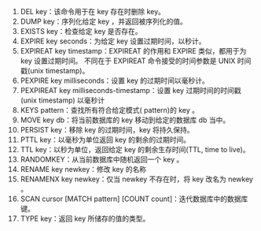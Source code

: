 



1.	DEL key：该命令用于在 key 存在时删除 key。
2.	DUMP key：序列化给定 key ，并返回被序列化的值。
3.	EXISTS key：检查给定 key 是否存在。
4.	EXPIRE key seconds：为给定 key 设置过期时间，以秒计。
5.	EXPIREAT key timestamp：EXPIREAT 的作用和 EXPIRE 类似，都用于为 key 设置过期时间。 不同在于 EXPIREAT 命令接受的时间参数是 UNIX 时间戳(unix timestamp)。
6.	PEXPIRE key milliseconds：设置 key 的过期时间以毫秒计。
7.	PEXPIREAT key milliseconds-timestamp：设置 key 过期时间的时间戳(unix timestamp) 以毫秒计
8.	KEYS pattern：查找所有符合给定模式( pattern)的 key 。
9.	MOVE key db：将当前数据库的 key 移动到给定的数据库 db 当中。
10.	PERSIST key：移除 key 的过期时间，key 将持久保持。
11.	PTTL key：以毫秒为单位返回 key 的剩余的过期时间。
12.	TTL key：以秒为单位，返回给定 key 的剩余生存时间(TTL, time to live)。
13.	RANDOMKEY：从当前数据库中随机返回一个 key 。
14.	RENAME key newkey：修改 key 的名称
15.	RENAMENX key newkey：仅当 newkey 不存在时，将 key 改名为 newkey 。
16.	SCAN cursor [MATCH pattern] [COUNT count]：迭代数据库中的数据库键。
17.	TYPE key：返回 key 所储存的值的类型。